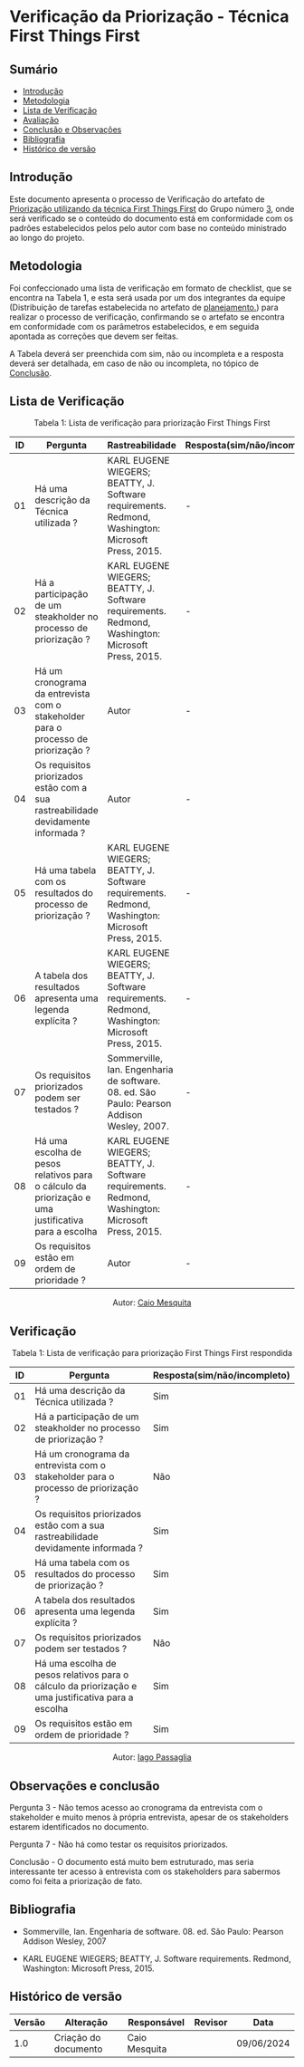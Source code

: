 # Verificação da Priorização - Técnica First Things First

## Sumário
* [Introdução](#Introdução)
* [Metodologia](#Metodologia)
* [Lista de Verificação](#Lista-de-Verificação)
* [Avaliação](#Avaliação)
* [Conclusão e Observações](#Conclusão-e-Observações)
* [Bibliografia](#bibliografia)
* [Histórico de versão](#Histórico-de-versão)

## Introdução

Este documento apresenta o processo de Verificação do artefato de [Priorização utilizando da técnica First Things First](https://requisitos-de-software.github.io/2024.1-Correios/priorizacao/tecnicas/firstThingsFirst/) do Grupo número [3](https://requisitos-de-software.github.io/2024.1-Correios/), onde será verificado se o conteúdo do documento está em conformidade com os padrões estabelecidos pelos pelo autor com base no conteúdo ministrado ao longo do projeto.


## Metodologia 

Foi confeccionado uma lista de verificação em formato de checklist, que se encontra na Tabela 1, e esta será usada por um dos integrantes da equipe (Distribuição de tarefas estabelecida no artefato de [planejamento.](https://requisitos-de-software.github.io/2024.1-CarteiradeTrabalhoDigital/#/verificacao/grupo3/Planejamento)) para realizar o processo de verificação, confirmando se o artefato se encontra em conformidade com os parâmetros estabelecidos, e em seguida apontada as correções que devem ser feitas.

A Tabela deverá ser preenchida com sim, não ou incompleta e a resposta deverá ser detalhada, em caso de não ou incompleta, no tópico de [Conclusão](#Conclusão-e-Observações).

## Lista de Verificação



<center>
Tabela 1: Lista de verificação para priorização First Things First 

|ID|Pergunta|Rastreabilidade|Resposta(sim/não/incompleto)|
|-|-|-|-|
|01|Há uma descrição da Técnica utilizada ? | KARL EUGENE WIEGERS; BEATTY, J. Software requirements. Redmond, Washington: Microsoft Press, 2015.|  -|
|02|Há a participação de um steakholder no processo de priorização ? |KARL EUGENE WIEGERS; BEATTY, J. Software requirements. Redmond, Washington: Microsoft Press, 2015. |  -|
|03|Há um cronograma da entrevista com o stakeholder para o processo de priorização ?|Autor | -|
|04|Os requisitos priorizados estão com a sua rastreabilidade devidamente informada ?|Autor |  -|
|05|Há uma tabela com os resultados do processo de priorização ?| KARL EUGENE WIEGERS; BEATTY, J. Software requirements. Redmond, Washington: Microsoft Press, 2015.| -|
|06 | A tabela dos resultados apresenta uma legenda explícita ?|KARL EUGENE WIEGERS; BEATTY, J. Software requirements. Redmond, Washington: Microsoft Press, 2015. |-|
|07| Os requisitos priorizados podem ser testados ? | Sommerville, Ian. Engenharia de software. 08. ed. São Paulo: Pearson Addison Wesley, 2007.|-|
|08 | Há uma escolha de pesos relativos para o cálculo da priorização e uma justificativa para a escolha  |KARL EUGENE WIEGERS; BEATTY, J. Software requirements. Redmond, Washington: Microsoft Press, 2015. | -|
|09| Os requisitos estão em ordem de prioridade ?  |Autor | -|


Autor: [Caio Mesquita]()

</center>


## Verificação

<center>
Tabela 1: Lista de verificação para priorização First Things First respondida

|ID|Pergunta|Resposta(sim/não/incompleto)|
|-|-|-|
|01|Há uma descrição da Técnica utilizada ? | Sim |
|02|Há a participação de um steakholder no processo de priorização ? | Sim |
|03|Há um cronograma da entrevista com o stakeholder para o processo de priorização ?| Não |
|04|Os requisitos priorizados estão com a sua rastreabilidade devidamente informada ?| Sim |
|05|Há uma tabela com os resultados do processo de priorização ?| Sim |
|06 | A tabela dos resultados apresenta uma legenda explícita ?| Sim |
|07| Os requisitos priorizados podem ser testados ? | Não |
|08 | Há uma escolha de pesos relativos para o cálculo da priorização e uma justificativa para a escolha  | Sim |
|09| Os requisitos estão em ordem de prioridade ?  | Sim |


Autor: [Iago Passaglia](github.com/Paxxaglia)

</center>

## Observações e conclusão

Pergunta 3 - Não temos acesso ao cronograma da entrevista com o stakeholder e muito menos à própria entrevista, apesar de os stakeholders estarem identificados no documento.

Pergunta 7 - Não há como testar os requisitos priorizados.

Conclusão - O documento está muito bem estruturado, mas seria interessante ter acesso à entrevista com os stakeholders para sabermos como foi feita a priorização de fato.

## Bibliografia

- Sommerville, Ian. Engenharia de software. 08. ed. São Paulo: Pearson Addison Wesley, 2007

- KARL EUGENE WIEGERS; BEATTY, J. Software requirements. Redmond, Washington: Microsoft Press, 2015.



## Histórico de versão
| Versão | Alteração                           | Responsável     | Revisor         | Data       |
| ------ | ----------------------------------- | --------------- | --------------- | ---------- |
| 1.0    | Criação do documento                | Caio Mesquita   |  | 09/06/2024 |
